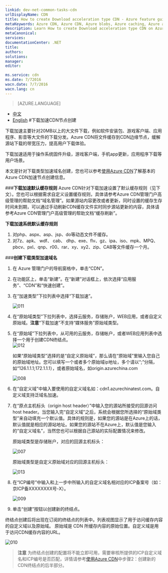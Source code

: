 ```yaml
---
linkid: dev-net-common-tasks-cdn
urlDisplayName: CDN
title: How to create Download acceleration type CDN - Azure feature guide
metaKeywords: Azure CDN, Azure CDN, Azure blobs, Azure caching, Azure add-ons, CDN加速, CDN服务, 云加速, 下载加速, Download, 缓存规则, ICP, ICP备案号, ICP编号, 技术文档, 帮助文档, 带宽, 大文件下载, 软件升级安装包, 游戏下载加速, 应用程序下载加速, 手机app更新, 系统固件升级
description: Learn How to create Download acceleration type CDN on Azure Management Portal and default caching rules for Download CDN
metaCanonical: 
services: 
documentationCenter: .NET
title: 
authors: 
solutions: 
manager: 
editor: 

ms.service: cdn
ms.date: 7/72016
wacn.date: 7/7/2016
wacn.lang: cn
---
```


> [AZURE.LANGUAGE]
- [中文](./cdn-how-to-create-Download-CDN-endpoint.md)
- [English](./cdn-enus-how-to-create-Download-CDN-endpoint.md) 
#下载加速CDN节点创建

下载加速主要针对20MB以上的大文件下载，例如软件安装包、游戏客户端、应用程序、影音等大文件的下载分发。Azure CDN将文件缓存到CDN边缘节点，缓解源站下载的带宽压力，提高用户下载体验。

下载加速适用于操作系统固件升级，游戏客户端，手机app更新，应用程序下载等用户场景。

本文是针对下载类型加速域名创建，您也可以参考[使用Azure CDN](./cdn-how-to-use.md)了解基本的Azure CDN加速节点创建信息。

###**下载加速默认缓存规则**
Azure CDN针对下载加速设置了默认缓存规则（见下文）。您也可以根据需求自定义设置缓存规则，具体请参考Azure CDN管理门户高级管理的帮助文档“域名管理”。如果源站内容更改或者更新，同时设置的缓存生存时间未到期，可以通过手动刷新CDN缓存文件实时同步源站更新的内容，具体请参考Azure CDN管理门户高级管理的帮助文档“缓存刷新”。

**下载加速系统默认缓存规则**

1. 对php、aspx、asp、jsp、do等动态文件不缓存。
2. 对7z、apk、 wdf、 cab、 dhp、exe、flv、gz、ipa、iso、mpk、MPQ、pbcv、pxl、qnp、r00、rar、xy、xy2、zip、CAB等文件缓存一个月。

###**创建下载类型加速域名**

1. 在 Azure 管理门户的导航窗格中，单击“CDN”。
2. 在功能区上，单击“新建”。在“新建”对话框上，依次选择“应用服务”、“CDN”和“快速创建”。
3. 在“加速类型”下拉列表中选择“下载加速”。

    ![011](./media/cdn-doc/011.png)

4. 在“原始域类型”下拉列表中，选择云服务，存储账户，WEB应用，或者自定义原始域。**注意**“下载加速”不支持“媒体服务”原始域类型。
5. 在“原始域”下拉列表中，从可用的云服务，存储帐户，或者WEB应用列表中选择一个用于创建CDN终结点。  
    ![012](./media/cdn-doc/012.png)

    如果“原始域类型”选择的是“自定义原始域”，那么请在“原始域”里输入您自己的原始域地址。您可以填写一个或者多个原始域ip地址，多个请以“;”分隔，如“126.1.1.1;172.1.1.1），或者原始域名，如origin.azurechina.com

    ![008](./media/cdn-doc/008.png)

6. 在“自定义域”中输入要使用的自定义域名如：cdn1.azurechinatest.com。自定义域支持泛域名加速。
7. 在“原点主机标头（origin host header）”中输入您的源站所接受的回源访问host header。当您输入完“自定义域”之后，系统会根据您所选择的“原始域类型”来自动填充一个默认值。具体的规则是，如果您的源站是在Azure上的话，默认值就是相应的源站地址。如果您的源站不在Azure上，默认值是您输入的“自定义域名”，当然您也可以根据自己源站的实际配置情况来修改。

    原始域类型是存储账户，对应的回源主机标头：

    ![007](./media/cdn-doc/007.png)  

    原始域类型是自定义原始域对应的回源主机标头：

    ![013](./media/cdn-doc/013.png)

8. 在“ICP编号”中输入和上一步中所输入的自定义域名相对应的ICP备案号（如：京ICP备XXXXXXXX号-X）。

    ![009](./media/cdn-doc/009.png) 

9. 单击“创建”按钮以创建新的终结点。

终结点创建后将出现在订阅的终结点的列表中。列表视图显示了用于访问缓存内容的自定义域以及原始域。
原始域是 CDN 所缓存内容的原始位置。自定义域是用于访问CDN缓存内容的URL。

   ![010](./media/cdn-doc/010.png)

> **注意** 为终结点创建的配置将不能立即可用，需要审核所提供的ICP自定义域名和ICP编号是否匹配，详情请参考[使用Azure CDN](./cdn-how-to-use.md)中步骤2：创建新的CDN终结点的后半部分。